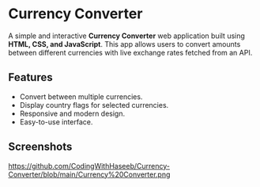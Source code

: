 # Currency Converter

A simple and interactive **Currency Converter** web application built using **HTML, CSS, and JavaScript**. This app allows users to convert amounts between different currencies with live exchange rates fetched from an API.

## Features

- Convert between multiple currencies.
- Display country flags for selected currencies.
- Responsive and modern design.
- Easy-to-use interface.



## Screenshots
https://github.com/CodingWithHaseeb/Currency-Converter/blob/main/Currency%20Converter.png
